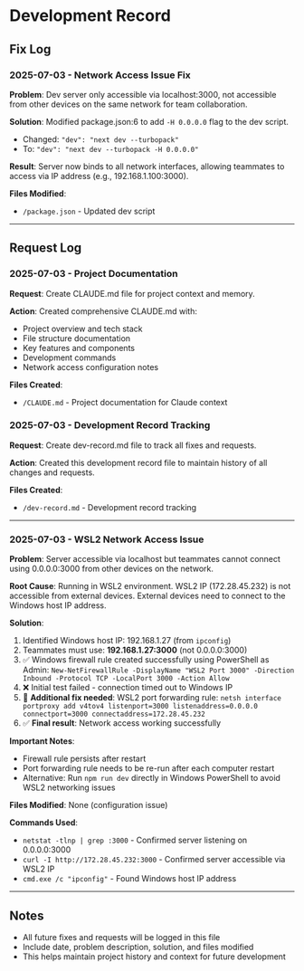 # Development Record

## Fix Log

### 2025-07-03 - Network Access Issue Fix
**Problem**: Dev server only accessible via localhost:3000, not accessible from other devices on the same network for team collaboration.

**Solution**: Modified package.json:6 to add `-H 0.0.0.0` flag to the dev script.
- Changed: `"dev": "next dev --turbopack"`
- To: `"dev": "next dev --turbopack -H 0.0.0.0"`

**Result**: Server now binds to all network interfaces, allowing teammates to access via IP address (e.g., 192.168.1.100:3000).

**Files Modified**:
- `/package.json` - Updated dev script

---

## Request Log

### 2025-07-03 - Project Documentation
**Request**: Create CLAUDE.md file for project context and memory.

**Action**: Created comprehensive CLAUDE.md with:
- Project overview and tech stack
- File structure documentation
- Key features and components
- Development commands
- Network access configuration notes

**Files Created**:
- `/CLAUDE.md` - Project documentation for Claude context

### 2025-07-03 - Development Record Tracking
**Request**: Create dev-record.md file to track all fixes and requests.

**Action**: Created this development record file to maintain history of all changes and requests.

**Files Created**:
- `/dev-record.md` - Development record tracking

---

### 2025-07-03 - WSL2 Network Access Issue
**Problem**: Server accessible via localhost but teammates cannot connect using 0.0.0.0:3000 from other devices on the network.

**Root Cause**: Running in WSL2 environment. WSL2 IP (172.28.45.232) is not accessible from external devices. External devices need to connect to the Windows host IP address.

**Solution**: 
1. Identified Windows host IP: 192.168.1.27 (from `ipconfig`)
2. Teammates must use: **192.168.1.27:3000** (not 0.0.0.0:3000)
3. ✅ Windows firewall rule created successfully using PowerShell as Admin:
   `New-NetFirewallRule -DisplayName "WSL2 Port 3000" -Direction Inbound -Protocol TCP -LocalPort 3000 -Action Allow`
4. ❌ Initial test failed - connection timed out to Windows IP
5. 🔧 **Additional fix needed**: WSL2 port forwarding rule:
   `netsh interface portproxy add v4tov4 listenport=3000 listenaddress=0.0.0.0 connectport=3000 connectaddress=172.28.45.232`
6. ✅ **Final result**: Network access working successfully

**Important Notes**:
- Firewall rule persists after restart
- Port forwarding rule needs to be re-run after each computer restart
- Alternative: Run `npm run dev` directly in Windows PowerShell to avoid WSL2 networking issues

**Files Modified**: None (configuration issue)

**Commands Used**:
- `netstat -tlnp | grep :3000` - Confirmed server listening on 0.0.0.0:3000
- `curl -I http://172.28.45.232:3000` - Confirmed server accessible via WSL2 IP
- `cmd.exe /c "ipconfig"` - Found Windows host IP address

---

## Notes
- All future fixes and requests will be logged in this file
- Include date, problem description, solution, and files modified
- This helps maintain project history and context for future development